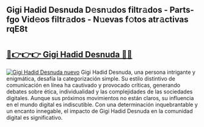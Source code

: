 ## Gigi Hadid Desnuda D𝚎sn𝚞dos filtr𝚊dos - Parts-fgo Vid𝚎os filtr𝚊dos - N𝚞evas f𝚘tos atr𝚊ctivas rqE8t

# <h2><a href="http://mbb2vh.tromn.icu/?c=Gigi+Hadid+Desnuda">🔗👉👉👉 Gigi Hadid Desnuda 🔗🔗</a></h2>

[![Gigi Hadid Desnuda nuevo](https://i.imgur.com/pEAQMta.gif)](http://mbb2vh.tromn.icu/?c=Gigi+Hadid+Desnuda)
Gigi Hadid Desnuda, una persona intrigante y enigmática, desafía la categorización simple. Su estilo distintivo de comunicación en línea ha cautivado y provocado críticas, generando debates sobre ética, individualidad y las complejidades de las sociedades digitales. Aunque sus próximos movimientos no están claros, su influencia en el mundo digital es indiscutible. Con una determinación inquebrantable y un encanto innegable, el impacto de Gigi Hadid Desnuda en la comunidad digital es significativo.
